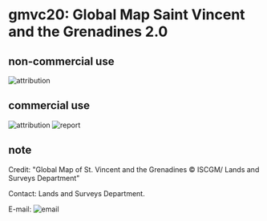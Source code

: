 # gmvc20: Global Map Saint Vincent and the Grenadines 2.0
## non-commercial use
![attribution](https://globalmaps.github.io/globalmaps/attribution.png)
## commercial use
![attribution](https://globalmaps.github.io/globalmaps/attribution.png)  ![report](https://globalmaps.github.io/globalmaps/report.png)

## note
Credit: "Global Map of St. Vincent and the Grenadines © ISCGM/ Lands and Surveys Department"

Contact: Lands and Surveys Department.

E-mail: ![email](https://www.iscgm.org/gmd/images/email/st_vincent.png)
